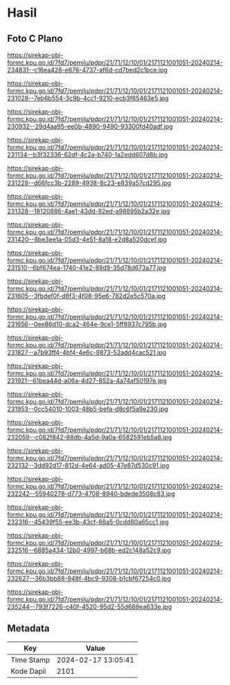 # Hasil

## Foto C Plano

https://sirekap-obj-formc.kpu.go.id/7fd7/pemilu/pdpr/21/71/12/10/01/2171121001051-20240214-234831--c16ea428-e676-4737-af6d-cd7bed2c1bce.jpg

https://sirekap-obj-formc.kpu.go.id/7fd7/pemilu/pdpr/21/71/12/10/01/2171121001051-20240214-231028--7eb6b554-3c9b-4cc1-9210-ecb3f65463e5.jpg

https://sirekap-obj-formc.kpu.go.id/7fd7/pemilu/pdpr/21/71/12/10/01/2171121001051-20240214-230932--29d4aa95-ee0b-4890-9490-93300fd40adf.jpg

https://sirekap-obj-formc.kpu.go.id/7fd7/pemilu/pdpr/21/71/12/10/01/2171121001051-20240214-231134--b3f32336-62df-4c2a-b740-1a2edd607d8b.jpg

https://sirekap-obj-formc.kpu.go.id/7fd7/pemilu/pdpr/21/71/12/10/01/2171121001051-20240214-231228--d66fcc3b-2289-4938-8c23-e839a57cd295.jpg

https://sirekap-obj-formc.kpu.go.id/7fd7/pemilu/pdpr/21/71/12/10/01/2171121001051-20240214-231328--18120886-4ae1-43dd-92ed-a98895b2a32e.jpg

https://sirekap-obj-formc.kpu.go.id/7fd7/pemilu/pdpr/21/71/12/10/01/2171121001051-20240214-231420--8be3ee1a-05d3-4e51-8a18-e2d8a520dcef.jpg

https://sirekap-obj-formc.kpu.go.id/7fd7/pemilu/pdpr/21/71/12/10/01/2171121001051-20240214-231510--6bf674ea-1740-41e2-89d9-35d78d673a77.jpg

https://sirekap-obj-formc.kpu.go.id/7fd7/pemilu/pdpr/21/71/12/10/01/2171121001051-20240214-231605--3fbdef0f-d8f3-4f08-95e6-782d2e5c570a.jpg

https://sirekap-obj-formc.kpu.go.id/7fd7/pemilu/pdpr/21/71/12/10/01/2171121001051-20240214-231656--0ee86d10-dca2-464e-9ce1-5ff8937c795b.jpg

https://sirekap-obj-formc.kpu.go.id/7fd7/pemilu/pdpr/21/71/12/10/01/2171121001051-20240214-231827--a7b93ff4-4bf4-4e6c-9873-52add4cac521.jpg

https://sirekap-obj-formc.kpu.go.id/7fd7/pemilu/pdpr/21/71/12/10/01/2171121001051-20240214-231921--61bea44d-a06a-4d27-852a-4a74af50197e.jpg

https://sirekap-obj-formc.kpu.go.id/7fd7/pemilu/pdpr/21/71/12/10/01/2171121001051-20240214-231953--0cc54010-1003-48b5-befa-d8c6f5a9e230.jpg

https://sirekap-obj-formc.kpu.go.id/7fd7/pemilu/pdpr/21/71/12/10/01/2171121001051-20240214-232059--c082f842-88db-4a5d-9a0a-6582591eb5a8.jpg

https://sirekap-obj-formc.kpu.go.id/7fd7/pemilu/pdpr/21/71/12/10/01/2171121001051-20240214-232132--3dd92d17-812d-4e64-ad05-47e87d530c91.jpg

https://sirekap-obj-formc.kpu.go.id/7fd7/pemilu/pdpr/21/71/12/10/01/2171121001051-20240214-232242--55940278-d773-4708-8940-bdede3508c83.jpg

https://sirekap-obj-formc.kpu.go.id/7fd7/pemilu/pdpr/21/71/12/10/01/2171121001051-20240214-232316--45439f55-ee3b-43cf-86a5-0cdd80a65cc1.jpg

https://sirekap-obj-formc.kpu.go.id/7fd7/pemilu/pdpr/21/71/12/10/01/2171121001051-20240214-232516--6885a434-12b0-4997-b68b-ed2c148a52c9.jpg

https://sirekap-obj-formc.kpu.go.id/7fd7/pemilu/pdpr/21/71/12/10/01/2171121001051-20240214-232627--36b3bb88-948f-4bc9-9308-b1cbf67254c0.jpg

https://sirekap-obj-formc.kpu.go.id/7fd7/pemilu/pdpr/21/71/12/10/01/2171121001051-20240214-235244--793f7226-c40f-4520-95d2-55d688ea633e.jpg


## Metadata

| Key        | Value               |
| ---------- | ------------------- |
| Time Stamp | 2024-02-17 13:05:41 |
| Kode Dapil | 2101                |



